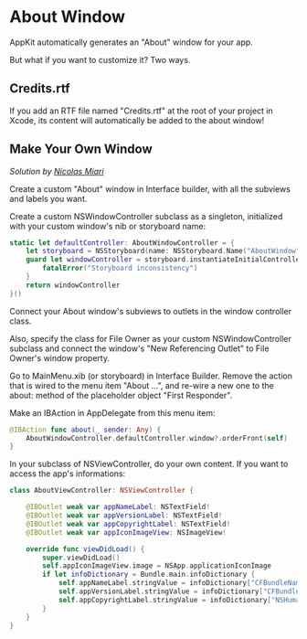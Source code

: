 # About Window

AppKit automatically generates an "About" window for your app.

But what if you want to customize it? Two ways.

## Credits.rtf

If you add an RTF file named "Credits.rtf" at the root of your project in Xcode, its content will automatically be added to the about window!

## Make Your Own Window

*Solution by [Nicolas Miari](https://stackoverflow.com/a/35353660/2227743)*

Create a custom "About" window in Interface builder, with all the subviews and labels you want. 

Create a custom NSWindowController subclass as a singleton, initialized with your custom window's nib or storyboard name:

```swift
static let defaultController: AboutWindowController = {
    let storyboard = NSStoryboard(name: NSStoryboard.Name("AboutWindow"), bundle:nil)
    guard let windowController = storyboard.instantiateInitialController() as? AboutWindowController else {
        fatalError("Storyboard inconsistency")
    }
    return windowController
}()
```
Connect your About window's subviews to outlets in the window controller class. 

Also, specify the class for File Owner as your custom NSWindowController subclass and connect the window's "New Referencing Outlet" to File Owner's window property.

Go to MainMenu.xib (or storyboard) in Interface Builder. Remove the action that is wired to the menu item "About ...", and re-wire a new one to the about: method of the placeholder object "First Responder".

Make an IBAction in AppDelegate from this menu item:

```swift
@IBAction func about(_ sender: Any) {
    AboutWindowController.defaultController.window?.orderFront(self)
}
```

In your subclass of NSViewController, do your own content. If you want to access the app's informations:

```swift
class AboutViewController: NSViewController {

    @IBOutlet weak var appNameLabel: NSTextField!
    @IBOutlet weak var appVersionLabel: NSTextField!
    @IBOutlet weak var appCopyrightLabel: NSTextField!
    @IBOutlet weak var appIconImageView: NSImageView!

    override func viewDidLoad() {
        super.viewDidLoad()
        self.appIconImageView.image = NSApp.applicationIconImage
        if let infoDictionary = Bundle.main.infoDictionary {
            self.appNameLabel.stringValue = infoDictionary["CFBundleName"] as? String ?? ""
            self.appVersionLabel.stringValue = infoDictionary["CFBundleShortVersionString"] as? String ?? ""
            self.appCopyrightLabel.stringValue = infoDictionary["NSHumanReadableCopyright"] as? String ?? ""
        }
    }
}
```

